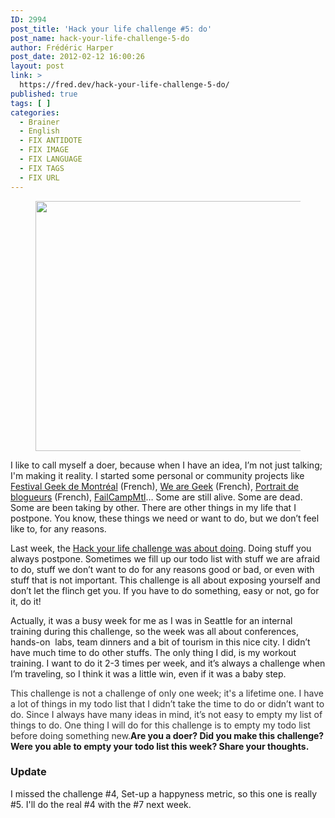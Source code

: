 ```yaml
---
ID: 2994
post_title: 'Hack your life challenge #5: do'
post_name: hack-your-life-challenge-5-do
author: Frédéric Harper
post_date: 2012-02-12 16:00:26
layout: post
link: >
  https://fred.dev/hack-your-life-challenge-5-do/
published: true
tags: [ ]
categories:
  - Brainer
  - English
  - FIX ANTIDOTE
  - FIX IMAGE
  - FIX LANGUAGE
  - FIX TAGS
  - FIX URL
---
```

<figure><img title="2995826559_f6b9aaeb48_o" src="http://fred.dev/wp-content/uploads/2012/02/2995826559_f6b9aaeb48_o-580x400.jpg" alt="" width="580" height="400" /></figure>
I like to call myself a doer, because when I have an idea, I’m not just talking; I'm making it reality. I started some personal or community projects like <a href="https://geekfestmtl.com/" target="_blank" rel="noopener noreferrer">Festival Geek de Montréal</a> (French), <a href="https://wearegeek.org" target="_blank" rel="noopener noreferrer">We are Geek</a> (French), <a href="https://portraitdeblogueurs.com" target="_blank" rel="noopener noreferrer">Portrait de blogueurs</a> (French), <a href="https://failcampmtl.org" target="_blank" rel="noopener noreferrer">FailCampMtl</a>… Some are still alive. Some are dead. Some are been taking by other. There are other things in my life that I postpone. You know, these things we need or want to do, but we don’t feel like to, for any reasons.

Last week, the <a href="https://fabricecalando.com/hack-your-life-project-do/" target="_blank" rel="noopener noreferrer">Hack your life challenge was about doing</a>. Doing stuff you always postpone. Sometimes we fill up our todo list with stuff we are afraid to do, stuff we don’t want to do for any reasons good or bad, or even with stuff that is not important. This challenge is all about exposing yourself and don’t let the flinch get you. If you have to do something, easy or not, go for it, do it!

Actually, it was a busy week for me as I was in Seattle for an internal training during this challenge, so the week was all about conferences, hands-on  labs, team dinners and a bit of tourism in this nice city. I didn’t have much time to do other stuffs. The only thing I did, is my workout training. I want to do it 2-3 times per week, and it’s always a challenge when I’m traveling, so I think it was a little win, even if it was a baby step.

<span style="color:#333">This challenge is not a challenge of only one week; it's a lifetime one. I have a lot of things in my todo list that I didn’t take the time to do or didn’t want to do. Since I always have many ideas in mind, it’s not easy to empty my list of things to do. One thing I will do for this challenge is to empty my todo list before doing something new.</span>**Are you a doer? Did you make this challenge? Were you able to empty your todo list this week? Share your thoughts.**
### **Update**

I missed the challenge #4, Set-up a happyness metric, so this one is really #5. I'll do the real #4 with the #7 next week.